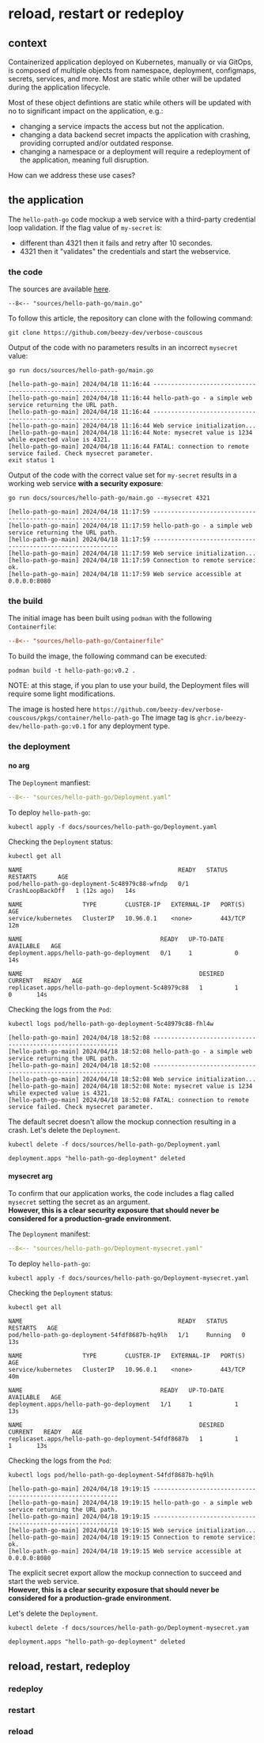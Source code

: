 # reload, restart or redeploy

## context
Containerized application deployed on Kubernetes, manually or via GitOps, is composed of multiple objects from namespace, deployment, configmaps, secrets, services, and more. Most are static while other will be updated during the application lifecycle.   

Most of these object defintions are static while others will be updated with no to significant impact on the application, e.g.:   

* changing a service impacts the access but not the application.
* changing a data backend secret impacts the application with crashing, providing corrupted and/or outdated response.  
* changing a namespace or a deployment will require a redeployment of the application, meaning full disruption. 

How can we address these use cases?

## the application

The ```hello-path-go``` code mockup a web service with a third-party credential loop validation. If the flag value of ```my-secret``` is:   

* different than 4321 then it fails and retry after 10 secondes.  
* 4321 then it "validates" the credentials and start the webservice.  

### the code 

The sources are available [here](https://github.com/beezy-dev/verbose-couscous/tree/main/docs/sources/hello-path-go).
```Golang
--8<-- "sources/hello-path-go/main.go"
```

To follow this article, the repository can clone with the following command:
```
git clone https://github.com/beezy-dev/verbose-couscous
```

Output of the code with no parameters results in an incorrect ```mysecret``` value: 
```
go run docs/sources/hello-path-go/main.go
```

```                            
[hello-path-go-main] 2024/04/18 11:16:44 ------------------------------------------------------------
[hello-path-go-main] 2024/04/18 11:16:44 hello-path-go - a simple web service returning the URL path.
[hello-path-go-main] 2024/04/18 11:16:44 ------------------------------------------------------------
[hello-path-go-main] 2024/04/18 11:16:44 Web service initialization...
[hello-path-go-main] 2024/04/18 11:16:44 Note: mysecret value is 1234 while expected value is 4321.
[hello-path-go-main] 2024/04/18 11:16:44 FATAL: connection to remote service failed. Check mysecret parameter.
exit status 1
```

Output of the code with the correct value set for ```my-secret``` results in a working web service **with a security exposure**: 
```
go run docs/sources/hello-path-go/main.go --mysecret 4321
```
```
[hello-path-go-main] 2024/04/18 11:17:59 ------------------------------------------------------------
[hello-path-go-main] 2024/04/18 11:17:59 hello-path-go - a simple web service returning the URL path.
[hello-path-go-main] 2024/04/18 11:17:59 ------------------------------------------------------------
[hello-path-go-main] 2024/04/18 11:17:59 Web service initialization...
[hello-path-go-main] 2024/04/18 11:17:59 Connection to remote service: ok.
[hello-path-go-main] 2024/04/18 11:17:59 Web service accessible at 0.0.0.0:8080
``` 

### the build

The initial image has been built using ```podman``` with the following ```Containerfile```:
```INI
--8<-- "sources/hello-path-go/Containerfile"
```

To build the image, the following command can be executed:
```
podman build -t hello-path-go:v0.2 .
```

NOTE: at this stage, if you plan to use your build, the Deployment files will require some light modifications.

The image is hosted here ```https://github.com/beezy-dev/verbose-couscous/pkgs/container/hello-path-go```
The image tag is ```ghcr.io/beezy-dev/hello-path-go:v0.1``` for any deployment type.

### the deployment

#### no arg
The ```Deployment``` manfiest:
```YAML
--8<-- "sources/hello-path-go/Deployment.yaml"
```

To deploy ```hello-path-go```:
```
kubectl apply -f docs/sources/hello-path-go/Deployment.yaml
```

Checking the ```Deployment``` status:
```
kubectl get all 
```
```
NAME                                            READY   STATUS             RESTARTS      AGE
pod/hello-path-go-deployment-5c48979c88-wfndp   0/1     CrashLoopBackOff   1 (12s ago)   14s

NAME                 TYPE        CLUSTER-IP   EXTERNAL-IP   PORT(S)   AGE
service/kubernetes   ClusterIP   10.96.0.1    <none>        443/TCP   12m

NAME                                       READY   UP-TO-DATE   AVAILABLE   AGE
deployment.apps/hello-path-go-deployment   0/1     1            0           14s

NAME                                                  DESIRED   CURRENT   READY   AGE
replicaset.apps/hello-path-go-deployment-5c48979c88   1         1         0       14s
```

Checking the logs from the ```Pod```:
```
kubectl logs pod/hello-path-go-deployment-5c48979c88-fhl4w
```
```
[hello-path-go-main] 2024/04/18 18:52:08 ------------------------------------------------------------
[hello-path-go-main] 2024/04/18 18:52:08 hello-path-go - a simple web service returning the URL path.
[hello-path-go-main] 2024/04/18 18:52:08 ------------------------------------------------------------
[hello-path-go-main] 2024/04/18 18:52:08 Web service initialization...
[hello-path-go-main] 2024/04/18 18:52:08 Note: mysecret value is 1234 while expected value is 4321.
[hello-path-go-main] 2024/04/18 18:52:08 FATAL: connection to remote service failed. Check mysecret parameter.
```

The default secret doesn't allow the mockup connection resulting in a crash. Let's delete the ```Deployment```. 

```
kubectl delete -f docs/sources/hello-path-go/Deployment.yaml
```
```
deployment.apps "hello-path-go-deployment" deleted
```

#### mysecret arg

To confirm that our application works, the code includes a flag called ```mysecret``` setting the secret as an argument.   
**However, this is a clear security exposure that should never be considered for a production-grade environment.**


The ```Deployment``` manifest:
```YAML
--8<-- "sources/hello-path-go/Deployment-mysecret.yaml"
```

To deploy ```hello-path-go```:
```
kubectl apply -f docs/sources/hello-path-go/Deployment-mysecret.yaml
```

Checking the ```Deployment``` status:
```
kubectl get all 
```
```
NAME                                            READY   STATUS    RESTARTS   AGE
pod/hello-path-go-deployment-54fdf8687b-hq9lh   1/1     Running   0          13s

NAME                 TYPE        CLUSTER-IP   EXTERNAL-IP   PORT(S)   AGE
service/kubernetes   ClusterIP   10.96.0.1    <none>        443/TCP   40m

NAME                                       READY   UP-TO-DATE   AVAILABLE   AGE
deployment.apps/hello-path-go-deployment   1/1     1            1           13s

NAME                                                  DESIRED   CURRENT   READY   AGE
replicaset.apps/hello-path-go-deployment-54fdf8687b   1         1         1       13s
```

Checking the logs from the ```Pod```:
```
kubectl logs pod/hello-path-go-deployment-54fdf8687b-hq9lh
```
``` 
[hello-path-go-main] 2024/04/18 19:19:15 ------------------------------------------------------------
[hello-path-go-main] 2024/04/18 19:19:15 hello-path-go - a simple web service returning the URL path.
[hello-path-go-main] 2024/04/18 19:19:15 ------------------------------------------------------------
[hello-path-go-main] 2024/04/18 19:19:15 Web service initialization...
[hello-path-go-main] 2024/04/18 19:19:15 Connection to remote service: ok.
[hello-path-go-main] 2024/04/18 19:19:15 Web service accessible at 0.0.0.0:8080
```

The explicit secret export allow the mockup connection to succeed and start the web service.   
**However, this is a clear security exposure that should never be considered for a production-grade environment.**

Let's delete the ```Deployment```. 

```
kubectl delete -f docs/sources/hello-path-go/Deployment-mysecret.yam
```
```
deployment.apps "hello-path-go-deployment" deleted
```

## reload, restart, redeploy 

### redeploy

### restart

### reload



